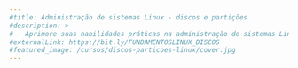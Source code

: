 ```yaml
---
#title: Administração de sistemas Linux - discos e partições
#description: >-
#   Aprimore suas habilidades práticas na administração de sistemas Linux visando um melhor controle de discos e partições
#externalLink: https://bit.ly/FUNDAMENTOSLINUX_DISCOS
#featured_image: /cursos/discos-particoes-linux/cover.jpg
---
```

